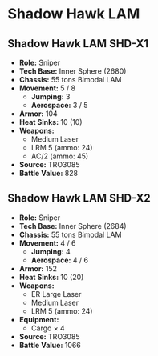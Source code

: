 # Shadow Hawk LAM
## Shadow Hawk LAM SHD-X1
- **Role:** Sniper
- **Tech Base:** Inner Sphere (2680)
- **Chassis:** 55 tons Bimodal LAM
- **Movement:** 5 / 8
  - **Jumping:** 3
  - **Aerospace:** 3 / 5
- **Armor:** 104
- **Heat Sinks:** 10 (10)
- **Weapons:**
  - Medium Laser
  - LRM 5 (ammo: 24)
  - AC/2 (ammo: 45)
- **Source:** TRO3085
- **Battle Value:** 828

## Shadow Hawk LAM SHD-X2
- **Role:** Sniper
- **Tech Base:** Inner Sphere (2684)
- **Chassis:** 55 tons Bimodal LAM
- **Movement:** 4 / 6
  - **Jumping:** 4
  - **Aerospace:** 4 / 6
- **Armor:** 152
- **Heat Sinks:** 10 (20)
- **Weapons:**
  - ER Large Laser
  - Medium Laser
  - LRM 5 (ammo: 24)
- **Equipment:**
  - Cargo × 4
- **Source:** TRO3085
- **Battle Value:** 1066

